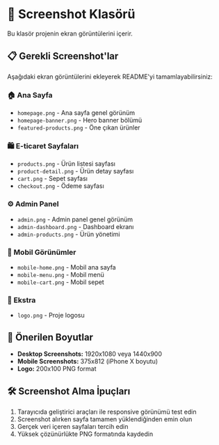 # 📸 Screenshot Klasörü

Bu klasör projenin ekran görüntülerini içerir.

## 📋 Gerekli Screenshot'lar

Aşağıdaki ekran görüntülerini ekleyerek README'yi tamamlayabilirsiniz:

### 🏠 Ana Sayfa
- `homepage.png` - Ana sayfa genel görünüm
- `homepage-banner.png` - Hero banner bölümü
- `featured-products.png` - Öne çıkan ürünler

### 🛍️ E-ticaret Sayfaları
- `products.png` - Ürün listesi sayfası
- `product-detail.png` - Ürün detay sayfası
- `cart.png` - Sepet sayfası
- `checkout.png` - Ödeme sayfası

### ⚙️ Admin Panel
- `admin.png` - Admin panel genel görünüm
- `admin-dashboard.png` - Dashboard ekranı
- `admin-products.png` - Ürün yönetimi

### 📱 Mobil Görünümler
- `mobile-home.png` - Mobil ana sayfa
- `mobile-menu.png` - Mobil menü
- `mobile-cart.png` - Mobil sepet

### 🎨 Ekstra
- `logo.png` - Proje logosu

## 📏 Önerilen Boyutlar

- **Desktop Screenshots:** 1920x1080 veya 1440x900
- **Mobile Screenshots:** 375x812 (iPhone X boyutu)
- **Logo:** 200x100 PNG format

## 🛠️ Screenshot Alma İpuçları

1. Tarayıcıda geliştirici araçları ile responsive görünümü test edin
2. Screenshot alırken sayfa tamamen yüklendiğinden emin olun
3. Gerçek veri içeren sayfaları tercih edin
4. Yüksek çözünürlükte PNG formatında kaydedin

